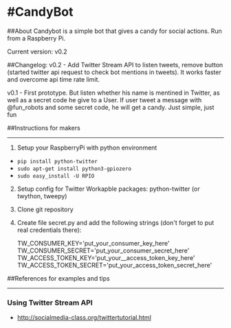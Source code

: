 #CandyBot
==========

##About
Candybot is a simple bot that gives a candy for social actions. Run from a Raspberry Pi.

Current version: v0.2

##Changelog:
v0.2 - Add Twitter Stream API to listen tweets, remove button (started twitter api request to check bot mentions in tweets). It works faster and overcome api time rate limit. 

v0.1 - First prototype. But listen whether his name is mentined in Twitter, 
	as well as a secret code he give to a User. If user tweet a message with 
	@fun_robots and some secret code, he will get a candy. Just simple, just fun




##Instructions for makers
______________________

1. Setup your RaspberryPi with python environment 
	
* ``pip install python-twitter``
* ``sudo apt-get install python3-gpiozero``
* ``sudo easy_install -U RPIO``

2. Setup config for Twitter 
	Workapble packages: python-twitter  (or twython, tweepy)

3. Clone git repository 


4. Create file secret.py and add the following strings (don't forget to put real credentials there):
	
	TW_CONSUMER_KEY='put_your_consumer_key_here'
	TW_CONSUMER_SECRET='put_your_consumer_secret_here'
	TW_ACCESS_TOKEN_KEY='put_your__access_token_key_here'
	TW_ACCESS_TOKEN_SECRET='put_your_access_token_secret_here'


##References for examples and tips
_________________________________

### Using Twitter Stream API
* http://socialmedia-class.org/twittertutorial.html 

